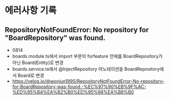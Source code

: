 # 에러사항 기록

## RepositoryNotFoundError: No repository for "BoardRepository" was found.
- 0814
- boards.module.ts에서 import 부분의 forfeature 안에를 BoardRepository가 아닌 Board(Entity)로 변경
- boards.service.ts에서 @InjectRepository 어노테이션을 BoardRepository에서 Board로 변경
- https://velog.io/@wonjun1995/RepositoryNotFoundError-No-repository-for-BoardRepository-was-found.-%EC%97%90%EB%9F%AC-%ED%95%B4%EA%B2%B0%ED%95%98%EA%B8%B0
